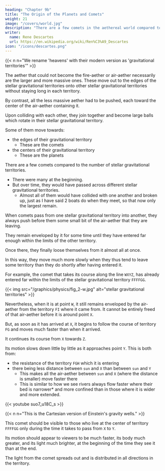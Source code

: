 ```yaml
---
heading: "Chapter 9b"
title: "The Origin of the Planets and Comets"
weight: 21
image: "/covers/world.jpg"
description: "There are a few comets in the aethereal world compared to the number of gravitational territories"
writer:
  name: Rene Descartes
  url: https://en.wikipedia.org/wiki/Ren%C3%A9_Descartes
icon: "/icons/descartes.png"
---
```


{{< n n="We rename 'heavens' with their modern version as 'gravitational territories'" >}}


The aether that could not become the fire-aether or air-aether necessarily are the larger and more massive ones. These move out to the edges of the stellar gravitational territories onto other stellar gravitational territories without staying long in each territory.


By contrast, all the less massive aether had to be pushed, each toward the center of the air-aether containing it.
<!-- , by the course of the air-aether of that heaven.  -->

Upon colliding with each other, they join together and become large balls which rotate in their stellar gravitational territory. 
<!-- This rotation is affected by all the motions from the other balls. -->

<!-- , have there a motion tempered by all the motions the separate parts could have if they were in fact separate.  -->

Some of them move towards:
- the edges of their gravitational territory
  - These are the comets
- the centers of their gravitational territory
  - These are the planets


There are a few comets compared to the number of stellar gravitational territories. 
- There were many at the beginning.
- But over time, they would have passed across different stellar gravitational territories.
  - Almost all of them would have collided with one another and broken up, just as I have said 2 boats do when they meet, so that now only the largest remain.

When comets pass from one stellar gravitational territory into another, they always push before them some small bit of the air-aether that they are leaving. 

They remain enveloped by it for some time until they have entered far enough within the limits of the other territory.

Once there, they finally loose themselves from it almost all at once.

In this way, they move much more slowly when they thus tend to leave some territory than they do shortly after having entered it.


For example, the comet that takes its course along the line `WXYZ`, has already entered far within the limits of the stellar gravitational territory `FFFFGG`.

{{< img src="/graphics/physics/fig_2-w.jpg" alt="stellar gravitational territories" >}}

Nevertheless, when it is at point `W`, it still remains enveloped by the air-aether from the territory `FI` where it came from. It cannot be entirely freed of that air-aether before it is around point `X`. 

But, as soon as it has arrived at `X`, it begins to follow the course of territory `FG` and moves much faster than when it arrived. 

It continues its course from `X` towards `Z`.

Its motion slows down little by little as it approaches point `Y`. This is both from:
- the resistance of the territory `FGH` which it is entering
- there being less distance between `sun` and `X` than between `sun` and `Y`
  - This makes all the air-aether between `sun` and `X` (where the distance is smaller) move faster there
  - This is similar to how we see rivers always flow faster where their bed is narrower* and more confined than in those where it is wider and more extended.


{{< youtube suo7_u18C_s >}}

{{< n n="This is the Cartesian version of Einstein's gravity wells." >}}

This comet should be visible to those who live at the center of territory `FFFFGG` only during the time it takes to pass from `X` to `Y`.

Its motion should appear to viewers to be much faster, its body much greater, and its light much brighter, at the beginning of the time they see it than at the end.

The light from the comet spreads out and is distributed in all directions in the territory.

<!-- The comet  being very large (as we must suppose it to be), there can appear around it certain rays that sometimes extend in the form of a halo on all sides and sometimes gather together in the form of a tail on one side only, according to the different places from which it is viewed. 

To us, this comet lacks none of all the properties that have been observed up to now in those that have been seen in the real world, at least none of those properties that should be taken as true. -->

<!-- In order to construct a miracle that warns of the arrival of the Turks, some historians tell us that in the year 1450, the moon was eclipsed by a comet which passed below it.

The astronomers attributed it to the parallax among the planets. 

They calculated badly the refraction (which they do not know) of the heliospheres and the uncertain speed of comets, attribute to them enough , or even below them (where some wish to pull them as by force), then we are not obliged to believe them.[45]
 -->
 